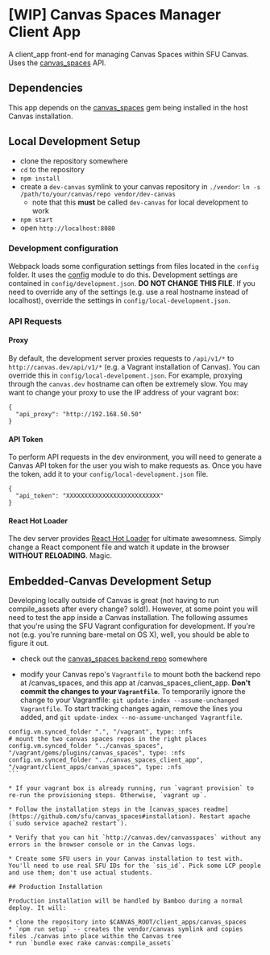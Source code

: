# [WIP] Canvas Spaces Manager Client App

A client_app front-end for managing Canvas Spaces within SFU Canvas. Uses the [canvas_spaces](https://github.com/sfu/canvas_spaces) API.

## Dependencies

This app depends on the [canvas_spaces](https://github.com/sfu/canvas_spaces) gem being installed in the host Canvas installation.

## Local Development Setup

* clone the repository somewhere
* `cd` to the repository
* `npm install`
* create a `dev-canvas` symlink to your canvas repository in `./vendor`: `ln -s /path/to/your/canvas/repo vendor/dev-canvas`
  * note that this **must** be called `dev-canvas` for local development to work
* `npm start`
* open `http://localhost:8080`

### Development configuration

Webpack loads some configuration settings from files located in the `config` folder. It uses the [config](https://www.npmjs.com/package/config) module to do this. Development settings are contained in `config/development.json`. **DO NOT CHANGE THIS FILE**. If you need to override any of the settings (e.g. use a real hostname instead of localhost), override the settings in `config/local-development.json`.

### API Requests

#### Proxy

By default, the development server proxies requests to `/api/v1/*` to `http://canvas.dev/api/v1/*` (e.g. a Vagrant installation of Canvas). You can override this in `config/local-develpoment.json`. For example, proxying through the `canvas.dev` hostname can often be extremely slow. You may want to change your proxy to use the IP address of your vagrant box:

```
{
  "api_proxy": "http://192.168.50.50"
}
```

#### API Token

To perform API requests in the dev environment, you will need to generate a Canvas API token for the user you wish to make requests as. Once you have the token, add it to your `config/local-development.json` file.

```
{
  "api_token": "XXXXXXXXXXXXXXXXXXXXXXXXXX"
}
```

#### React Hot Loader

The dev server provides [React Hot Loader](https://github.com/gaearon/react-hot-loader) for ultimate awesomness. Simply change a React component file and watch it update in the browser **WITHOUT RELOADING**. Magic.

## Embedded-Canvas Development Setup

Developing locally outside of Canvas is great (not having to run compile_assets after every change? sold!). However, at some point you will need to test the app inside a Canvas installation. The following assumes that you're using the SFU Vagrant configuration for development. If you're not (e.g. you're running bare-metal on OS X), well, you should be able to figure it out.

* check out the [canvas_spaces backend repo](https://github.com/sfu/canvas_spaces) somewhere

* modify your Canvas repo's `Vagrantfile` to mount both the backend repo at /canvas_spaces, and this app at /canvas_spaces_client_app. **Don't commit the changes to your `Vagrantfile`**. To temporarily ignore the change to your Vagrantfile: `git update-index --assume-unchanged Vagrantfile`. To start tracking changes again, remove the lines you added, and `git update-index --no-assume-unchanged Vagrantfile`.

````
config.vm.synced_folder ".", "/vagrant", type: :nfs
# mount the two canvas spaces repos in the right places
config.vm.synced_folder "../canvas_spaces", "/vagrant/gems/plugins/canvas_spaces", type: :nfs
config.vm.synced_folder "../canvas_spaces_client_app", "/vagrant/client_apps/canvas_spaces", type: :nfs
```

* If your vagrant box is already running, run `vagrant provision` to re-run the provisioning steps. Otherwise, `vagrant up`.

* Follow the installation steps in the [canvas_spaces readme](https://github.com/sfu/canvas_spaces#installation). Restart apache (`sudo service apache2 restart`).

* Verify that you can hit `http://canvas.dev/canvasspaces` without any errors in the browser console or in the Canvas logs.

* Create some SFU users in your Canvas installation to test with. You'll need to use real SFU IDs for the `sis_id`. Pick some LCP people and use them; don't use actual students.

## Production Installation

Production installation will be handled by Bamboo during a normal deploy. It will:

* clone the repository into $CANVAS_ROOT/client_apps/canvas_spaces
* `npm run setup` -- creates the vendor/canvas symlink and copies files ./canvas into place within the Canvas tree
* run `bundle exec rake canvas:compile_assets`
